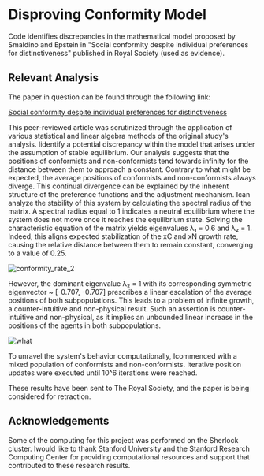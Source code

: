 # Disproving Conformity Model
Code identifies discrepancies in the mathematical model proposed by Smaldino and Epstein in "Social conformity despite individual preferences for distinctiveness" published in Royal Society (used as evidence).

## Relevant Analysis

The paper in question can be found through the following link:

[Social conformity despite individual preferences for distinctiveness](https://royalsocietypublishing.org/doi/10.1098/rsos.140437)

This peer-reviewed article was scrutinized through the application of various statistical and linear algebra methods of the original study's analysis. Iidentify a potential discrepancy within the model that arises under the assumption of stable equilibrium. Our analysis suggests that the positions of conformists and non-conformists tend towards infinity for the distance between them to approach a constant. Contrary to what might be expected, the average positions of conformists and non-conformists always diverge. This continual divergence can be explained by the inherent structure of the preference functions and the adjustment mechanism. Ican analyze the stability of this system by calculating the spectral radius of the matrix. A spectral radius equal to 1 indicates a neutral equilibrium where the system does not move once it reaches the equilibrium state. Solving the characteristic equation of the matrix yields eigenvalues λ₁ = 0.6 and λ₂ = 1. Indeed, this aligns expected stabilization of the xC and xN  growth rate, causing the relative distance between them to remain constant, converging to a value of 0.25.

![conformity_rate_2](https://github.com/babelnoah/Disproving-Conformity/assets/114769700/b280fd59-ac12-41ce-bd13-46268d749a6c)

However, the dominant eigenvalue λ₂ = 1 with its corresponding symmetric eigenvector ~ [-0.707, -0.707] prescribes a linear escalation of the average positions of both subpopulations. This leads to a problem of infinite growth, a counter-intuitive and non-physical result. Such an assertion is counter-intuitive and non-physical, as it implies an unbounded linear increase in the positions of the agents in both subpopulations.

![what](https://github.com/babelnoah/Disproving-Conformity/assets/114769700/ff7da68e-0ff4-4682-9a57-7da617020b98)

To unravel the system's behavior computationally, Icommenced with a mixed population of conformists and non-conformists. Iterative position updates were executed until 10^6 iterations were reached.

These results have been sent to The Royal Society, and the paper is being considered for retraction. 

## Acknowledgements

Some of the computing for this project was performed on the Sherlock cluster. Iwould like to thank Stanford University and the Stanford Research Computing Center for providing computational resources and support that contributed to these research results.
